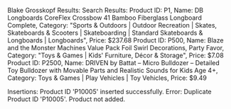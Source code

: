 Blake Grosskopf
Results:
Search Results:
Product ID: P1, Name: DB Longboards CoreFlex Crossbow 41 Bamboo Fiberglass Longboard Complete, Category: "Sports & Outdoors | Outdoor Recreation | Skates, Skateboards & Scooters | Skateboarding | Standard Skateboards & Longboards | Longboards", Price: $237.68
Product ID: P500, Name: Blaze and the Monster Machines Value Pack Foil Swirl Decorations, Party Favor, Category: "Toys & Games | Kids' Furniture, Décor & Storage", Price: $7.08
Product ID: P2500, Name: DRIVEN by Battat – Micro Bulldozer – Detailed Toy Bulldozer with Movable Parts and Realistic Sounds for Kids Age 4+, Category: Toys & Games | Play Vehicles | Toy Vehicles, Price: $9.49

Insertions:
Product ID 'P10005' inserted successfully.
Error: Duplicate Product ID 'P10005'. Product not added.
